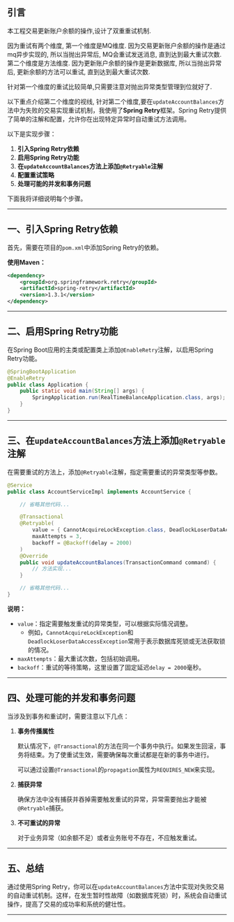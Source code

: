 ## 引言
本工程交易更新账户余额的操作,设计了双重重试机制.

因为重试有两个维度, 第一个维度是MQ维度. 因为交易更新账户余额的操作是通过mq异步实现的, 所以当抛出异常后, MQ会重试发送消息, 直到达到最大重试次数. 第二个维度是方法维度. 因为更新账户余额的操作是更新数据库, 所以当抛出异常后, 更新余额的方法可以重试, 直到达到最大重试次数.

针对第一个维度的重试比较简单,只需要注意对抛出异常类型管理到位就好了. 

以下重点介绍第二个维度的视线, 针对第二个维度,要在`updateAccountBalances`方法中为失败的交易实现重试机制，我使用了**Spring Retry**框架。Spring Retry提供了简单的注解和配置，允许你在出现特定异常时自动重试方法调用。

以下是实现步骤：

1. **引入Spring Retry依赖**
2. **启用Spring Retry功能**
3. **在`updateAccountBalances`方法上添加`@Retryable`注解**
4. **配置重试策略**
5. **处理可能的并发和事务问题**

下面我将详细说明每个步骤。

---

## 一、引入Spring Retry依赖

首先，需要在项目的`pom.xml`中添加Spring Retry的依赖。

**使用Maven：**

```xml
<dependency>
    <groupId>org.springframework.retry</groupId>
    <artifactId>spring-retry</artifactId>
    <version>1.3.1</version>
</dependency>
```

---

## 二、启用Spring Retry功能

在Spring Boot应用的主类或配置类上添加`@EnableRetry`注解，以启用Spring Retry功能。

```java
@SpringBootApplication
@EnableRetry
public class Application {
    public static void main(String[] args) {
        SpringApplication.run(RealTimeBalanceApplication.class, args);
    }
}
```

---

## 三、在`updateAccountBalances`方法上添加`@Retryable`注解

在需要重试的方法上，添加`@Retryable`注解，指定需要重试的异常类型等参数。

```java
@Service
public class AccountServiceImpl implements AccountService {

    // 省略其他代码...

    @Transactional
    @Retryable(
        value = { CannotAcquireLockException.class, DeadlockLoserDataAccessException.class },
        maxAttempts = 3,
        backoff = @Backoff(delay = 2000)
    )
    @Override
    public void updateAccountBalances(TransactionCommand command) {
        // 方法实现...
    }

    // 省略其他代码...
}
```

**说明：**

- `value`：指定需要触发重试的异常类型，可以根据实际情况调整。
    - 例如，`CannotAcquireLockException`和`DeadlockLoserDataAccessException`常用于表示数据库死锁或无法获取锁的情况。
- `maxAttempts`：最大重试次数，包括初始调用。
- `backoff`：重试的等待策略，这里设置了固定延迟`delay = 2000`毫秒。

---



## 四、处理可能的并发和事务问题

当涉及到事务和重试时，需要注意以下几点：

1. **事务传播属性**

   默认情况下，`@Transactional`的方法在同一个事务中执行。如果发生回滚，事务将结束。为了使重试生效，需要确保每次重试都是在新的事务中进行。

   可以通过设置`@Transactional`的`propagation`属性为`REQUIRES_NEW`来实现。

2. **捕获异常**

   确保方法中没有捕获并吞掉需要触发重试的异常，异常需要抛出才能被`@Retryable`捕获。

3. **不可重试的异常**

   对于业务异常（如余额不足）或者业务账号不存在，不应触发重试。

---



## 五、总结

通过使用Spring Retry，你可以在`updateAccountBalances`方法中实现对失败交易的自动重试机制。这样，在发生暂时性故障（如数据库死锁）时，系统会自动重试操作，提高了交易的成功率和系统的健壮性。


---
